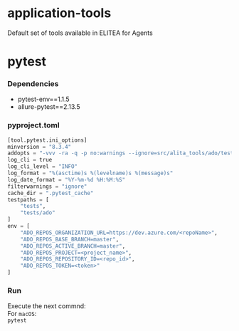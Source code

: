 # application-tools
Default set of tools available in ELITEA for Agents

# pytest
### Dependencies
- pytest-env==1.1.5
- allure-pytest==2.13.5

### pyproject.toml

```python
[tool.pytest.ini_options]
minversion = "8.3.4"
addopts = "-vvv -ra -q -p no:warnings --ignore=src/alita_tools/ado/test_plan --rootdir=src --alluredir=./allure-results"
log_cli = true
log_cli_level = "INFO"
log_format = "%(asctime)s %(levelname)s %(message)s"
log_date_format = "%Y-%m-%d %H:%M:%S"
filterwarnings = "ignore"
cache_dir = ".pytest_cache"
testpaths = [
    "tests",
    "tests/ado"
]
env = [
    "ADO_REPOS_ORGANIZATION_URL=https://dev.azure.com/<repoName>",
    "ADO_REPOS_BASE_BRANCH=master",
    "ADO_REPOS_ACTIVE_BRANCH=master",
    "ADO_REPOS_PROJECT=<project_name>",
    "ADO_REPOS_REPOSITORY_ID=<repo_id>",
    "ADO_REPOS_TOKEN=<token>"
]
```

### Run

Execute the next commnd:\
For `macOS`:\
`pytest`
